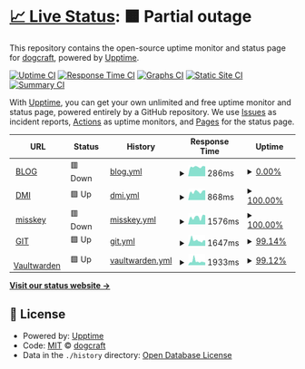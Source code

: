 # [📈 Live Status](https://status.dogcraft.top): <!--live status--> **🟧 Partial outage**

This repository contains the open-source uptime monitor and status page for [dogcraft](https://www.neko.red/about/), powered by [Upptime](https://github.com/upptime/upptime).

[![Uptime CI](https://github.com/ybw2016v/status/workflows/Uptime%20CI/badge.svg)](https://github.com/ybw2016v/status/actions?query=workflow%3A%22Uptime+CI%22)
[![Response Time CI](https://github.com/ybw2016v/status/workflows/Response%20Time%20CI/badge.svg)](https://github.com/ybw2016v/status/actions?query=workflow%3A%22Response+Time+CI%22)
[![Graphs CI](https://github.com/ybw2016v/status/workflows/Graphs%20CI/badge.svg)](https://github.com/ybw2016v/status/actions?query=workflow%3A%22Graphs+CI%22)
[![Static Site CI](https://github.com/ybw2016v/status/workflows/Static%20Site%20CI/badge.svg)](https://github.com/ybw2016v/status/actions?query=workflow%3A%22Static+Site+CI%22)
[![Summary CI](https://github.com/ybw2016v/status/workflows/Summary%20CI/badge.svg)](https://github.com/ybw2016v/status/actions?query=workflow%3A%22Summary+CI%22)

With [Upptime](https://upptime.js.org), you can get your own unlimited and free uptime monitor and status page, powered entirely by a GitHub repository. We use [Issues](https://github.com/ybw2016v/status/issues) as incident reports, [Actions](https://github.com/ybw2016v/status/actions) as uptime monitors, and [Pages](https://status.dogcraft.top) for the status page.

<!--start: status pages-->
<!-- This summary is generated by Upptime (https://github.com/upptime/upptime) -->
<!-- Do not edit this manually, your changes will be overwritten -->
<!-- prettier-ignore -->
| URL | Status | History | Response Time | Uptime |
| --- | ------ | ------- | ------------- | ------ |
| <img alt="" src="https://icons.duckduckgo.com/ip3/art.dogcraft.top.ico" height="13"> [BLOG](https://art.dogcraft.top) | 🟥 Down | [blog.yml](https://github.com/ybw2016v/status/commits/HEAD/history/blog.yml) | <details><summary><img alt="Response time graph" src="./graphs/blog/response-time-week.png" height="20"> 286ms</summary><br><a href="https://status.dogcraft.top/history/blog"><img alt="Response time 1253" src="https://img.shields.io/endpoint?url=https%3A%2F%2Fraw.githubusercontent.com%2Fybw2016v%2Fstatus%2FHEAD%2Fapi%2Fblog%2Fresponse-time.json"></a><br><a href="https://status.dogcraft.top/history/blog"><img alt="24-hour response time 296" src="https://img.shields.io/endpoint?url=https%3A%2F%2Fraw.githubusercontent.com%2Fybw2016v%2Fstatus%2FHEAD%2Fapi%2Fblog%2Fresponse-time-day.json"></a><br><a href="https://status.dogcraft.top/history/blog"><img alt="7-day response time 286" src="https://img.shields.io/endpoint?url=https%3A%2F%2Fraw.githubusercontent.com%2Fybw2016v%2Fstatus%2FHEAD%2Fapi%2Fblog%2Fresponse-time-week.json"></a><br><a href="https://status.dogcraft.top/history/blog"><img alt="30-day response time 320" src="https://img.shields.io/endpoint?url=https%3A%2F%2Fraw.githubusercontent.com%2Fybw2016v%2Fstatus%2FHEAD%2Fapi%2Fblog%2Fresponse-time-month.json"></a><br><a href="https://status.dogcraft.top/history/blog"><img alt="1-year response time 1253" src="https://img.shields.io/endpoint?url=https%3A%2F%2Fraw.githubusercontent.com%2Fybw2016v%2Fstatus%2FHEAD%2Fapi%2Fblog%2Fresponse-time-year.json"></a></details> | <details><summary><a href="https://status.dogcraft.top/history/blog">0.00%</a></summary><a href="https://status.dogcraft.top/history/blog"><img alt="All-time uptime 62.19%" src="https://img.shields.io/endpoint?url=https%3A%2F%2Fraw.githubusercontent.com%2Fybw2016v%2Fstatus%2FHEAD%2Fapi%2Fblog%2Fuptime.json"></a><br><a href="https://status.dogcraft.top/history/blog"><img alt="24-hour uptime 0.00%" src="https://img.shields.io/endpoint?url=https%3A%2F%2Fraw.githubusercontent.com%2Fybw2016v%2Fstatus%2FHEAD%2Fapi%2Fblog%2Fuptime-day.json"></a><br><a href="https://status.dogcraft.top/history/blog"><img alt="7-day uptime 0.00%" src="https://img.shields.io/endpoint?url=https%3A%2F%2Fraw.githubusercontent.com%2Fybw2016v%2Fstatus%2FHEAD%2Fapi%2Fblog%2Fuptime-week.json"></a><br><a href="https://status.dogcraft.top/history/blog"><img alt="30-day uptime 0.00%" src="https://img.shields.io/endpoint?url=https%3A%2F%2Fraw.githubusercontent.com%2Fybw2016v%2Fstatus%2FHEAD%2Fapi%2Fblog%2Fuptime-month.json"></a><br><a href="https://status.dogcraft.top/history/blog"><img alt="1-year uptime 62.19%" src="https://img.shields.io/endpoint?url=https%3A%2F%2Fraw.githubusercontent.com%2Fybw2016v%2Fstatus%2FHEAD%2Fapi%2Fblog%2Fuptime-year.json"></a></details>
| <img alt="" src="https://icons.duckduckgo.com/ip3/m.dogcraft.top.ico" height="13"> [DMI](https://m.dogcraft.top) | 🟩 Up | [dmi.yml](https://github.com/ybw2016v/status/commits/HEAD/history/dmi.yml) | <details><summary><img alt="Response time graph" src="./graphs/dmi/response-time-week.png" height="20"> 868ms</summary><br><a href="https://status.dogcraft.top/history/dmi"><img alt="Response time 1161" src="https://img.shields.io/endpoint?url=https%3A%2F%2Fraw.githubusercontent.com%2Fybw2016v%2Fstatus%2FHEAD%2Fapi%2Fdmi%2Fresponse-time.json"></a><br><a href="https://status.dogcraft.top/history/dmi"><img alt="24-hour response time 1004" src="https://img.shields.io/endpoint?url=https%3A%2F%2Fraw.githubusercontent.com%2Fybw2016v%2Fstatus%2FHEAD%2Fapi%2Fdmi%2Fresponse-time-day.json"></a><br><a href="https://status.dogcraft.top/history/dmi"><img alt="7-day response time 868" src="https://img.shields.io/endpoint?url=https%3A%2F%2Fraw.githubusercontent.com%2Fybw2016v%2Fstatus%2FHEAD%2Fapi%2Fdmi%2Fresponse-time-week.json"></a><br><a href="https://status.dogcraft.top/history/dmi"><img alt="30-day response time 880" src="https://img.shields.io/endpoint?url=https%3A%2F%2Fraw.githubusercontent.com%2Fybw2016v%2Fstatus%2FHEAD%2Fapi%2Fdmi%2Fresponse-time-month.json"></a><br><a href="https://status.dogcraft.top/history/dmi"><img alt="1-year response time 1161" src="https://img.shields.io/endpoint?url=https%3A%2F%2Fraw.githubusercontent.com%2Fybw2016v%2Fstatus%2FHEAD%2Fapi%2Fdmi%2Fresponse-time-year.json"></a></details> | <details><summary><a href="https://status.dogcraft.top/history/dmi">100.00%</a></summary><a href="https://status.dogcraft.top/history/dmi"><img alt="All-time uptime 98.86%" src="https://img.shields.io/endpoint?url=https%3A%2F%2Fraw.githubusercontent.com%2Fybw2016v%2Fstatus%2FHEAD%2Fapi%2Fdmi%2Fuptime.json"></a><br><a href="https://status.dogcraft.top/history/dmi"><img alt="24-hour uptime 100.00%" src="https://img.shields.io/endpoint?url=https%3A%2F%2Fraw.githubusercontent.com%2Fybw2016v%2Fstatus%2FHEAD%2Fapi%2Fdmi%2Fuptime-day.json"></a><br><a href="https://status.dogcraft.top/history/dmi"><img alt="7-day uptime 100.00%" src="https://img.shields.io/endpoint?url=https%3A%2F%2Fraw.githubusercontent.com%2Fybw2016v%2Fstatus%2FHEAD%2Fapi%2Fdmi%2Fuptime-week.json"></a><br><a href="https://status.dogcraft.top/history/dmi"><img alt="30-day uptime 100.00%" src="https://img.shields.io/endpoint?url=https%3A%2F%2Fraw.githubusercontent.com%2Fybw2016v%2Fstatus%2FHEAD%2Fapi%2Fdmi%2Fuptime-month.json"></a><br><a href="https://status.dogcraft.top/history/dmi"><img alt="1-year uptime 98.86%" src="https://img.shields.io/endpoint?url=https%3A%2F%2Fraw.githubusercontent.com%2Fybw2016v%2Fstatus%2FHEAD%2Fapi%2Fdmi%2Fuptime-year.json"></a></details>
| <img alt="" src="https://icons.duckduckgo.com/ip3/m.dogcraft.cn.ico" height="13"> [misskey](https://m.dogcraft.cn) | 🟥 Down | [misskey.yml](https://github.com/ybw2016v/status/commits/HEAD/history/misskey.yml) | <details><summary><img alt="Response time graph" src="./graphs/misskey/response-time-week.png" height="20"> 1576ms</summary><br><a href="https://status.dogcraft.top/history/misskey"><img alt="Response time 1755" src="https://img.shields.io/endpoint?url=https%3A%2F%2Fraw.githubusercontent.com%2Fybw2016v%2Fstatus%2FHEAD%2Fapi%2Fmisskey%2Fresponse-time.json"></a><br><a href="https://status.dogcraft.top/history/misskey"><img alt="24-hour response time 1984" src="https://img.shields.io/endpoint?url=https%3A%2F%2Fraw.githubusercontent.com%2Fybw2016v%2Fstatus%2FHEAD%2Fapi%2Fmisskey%2Fresponse-time-day.json"></a><br><a href="https://status.dogcraft.top/history/misskey"><img alt="7-day response time 1576" src="https://img.shields.io/endpoint?url=https%3A%2F%2Fraw.githubusercontent.com%2Fybw2016v%2Fstatus%2FHEAD%2Fapi%2Fmisskey%2Fresponse-time-week.json"></a><br><a href="https://status.dogcraft.top/history/misskey"><img alt="30-day response time 1495" src="https://img.shields.io/endpoint?url=https%3A%2F%2Fraw.githubusercontent.com%2Fybw2016v%2Fstatus%2FHEAD%2Fapi%2Fmisskey%2Fresponse-time-month.json"></a><br><a href="https://status.dogcraft.top/history/misskey"><img alt="1-year response time 1755" src="https://img.shields.io/endpoint?url=https%3A%2F%2Fraw.githubusercontent.com%2Fybw2016v%2Fstatus%2FHEAD%2Fapi%2Fmisskey%2Fresponse-time-year.json"></a></details> | <details><summary><a href="https://status.dogcraft.top/history/misskey">100.00%</a></summary><a href="https://status.dogcraft.top/history/misskey"><img alt="All-time uptime 99.24%" src="https://img.shields.io/endpoint?url=https%3A%2F%2Fraw.githubusercontent.com%2Fybw2016v%2Fstatus%2FHEAD%2Fapi%2Fmisskey%2Fuptime.json"></a><br><a href="https://status.dogcraft.top/history/misskey"><img alt="24-hour uptime 99.98%" src="https://img.shields.io/endpoint?url=https%3A%2F%2Fraw.githubusercontent.com%2Fybw2016v%2Fstatus%2FHEAD%2Fapi%2Fmisskey%2Fuptime-day.json"></a><br><a href="https://status.dogcraft.top/history/misskey"><img alt="7-day uptime 100.00%" src="https://img.shields.io/endpoint?url=https%3A%2F%2Fraw.githubusercontent.com%2Fybw2016v%2Fstatus%2FHEAD%2Fapi%2Fmisskey%2Fuptime-week.json"></a><br><a href="https://status.dogcraft.top/history/misskey"><img alt="30-day uptime 100.00%" src="https://img.shields.io/endpoint?url=https%3A%2F%2Fraw.githubusercontent.com%2Fybw2016v%2Fstatus%2FHEAD%2Fapi%2Fmisskey%2Fuptime-month.json"></a><br><a href="https://status.dogcraft.top/history/misskey"><img alt="1-year uptime 99.24%" src="https://img.shields.io/endpoint?url=https%3A%2F%2Fraw.githubusercontent.com%2Fybw2016v%2Fstatus%2FHEAD%2Fapi%2Fmisskey%2Fuptime-year.json"></a></details>
| <img alt="" src="https://icons.duckduckgo.com/ip3/git.neko.red.ico" height="13"> [GIT](https://git.neko.red) | 🟩 Up | [git.yml](https://github.com/ybw2016v/status/commits/HEAD/history/git.yml) | <details><summary><img alt="Response time graph" src="./graphs/git/response-time-week.png" height="20"> 1647ms</summary><br><a href="https://status.dogcraft.top/history/git"><img alt="Response time 1569" src="https://img.shields.io/endpoint?url=https%3A%2F%2Fraw.githubusercontent.com%2Fybw2016v%2Fstatus%2FHEAD%2Fapi%2Fgit%2Fresponse-time.json"></a><br><a href="https://status.dogcraft.top/history/git"><img alt="24-hour response time 1639" src="https://img.shields.io/endpoint?url=https%3A%2F%2Fraw.githubusercontent.com%2Fybw2016v%2Fstatus%2FHEAD%2Fapi%2Fgit%2Fresponse-time-day.json"></a><br><a href="https://status.dogcraft.top/history/git"><img alt="7-day response time 1647" src="https://img.shields.io/endpoint?url=https%3A%2F%2Fraw.githubusercontent.com%2Fybw2016v%2Fstatus%2FHEAD%2Fapi%2Fgit%2Fresponse-time-week.json"></a><br><a href="https://status.dogcraft.top/history/git"><img alt="30-day response time 1527" src="https://img.shields.io/endpoint?url=https%3A%2F%2Fraw.githubusercontent.com%2Fybw2016v%2Fstatus%2FHEAD%2Fapi%2Fgit%2Fresponse-time-month.json"></a><br><a href="https://status.dogcraft.top/history/git"><img alt="1-year response time 1569" src="https://img.shields.io/endpoint?url=https%3A%2F%2Fraw.githubusercontent.com%2Fybw2016v%2Fstatus%2FHEAD%2Fapi%2Fgit%2Fresponse-time-year.json"></a></details> | <details><summary><a href="https://status.dogcraft.top/history/git">99.14%</a></summary><a href="https://status.dogcraft.top/history/git"><img alt="All-time uptime 98.74%" src="https://img.shields.io/endpoint?url=https%3A%2F%2Fraw.githubusercontent.com%2Fybw2016v%2Fstatus%2FHEAD%2Fapi%2Fgit%2Fuptime.json"></a><br><a href="https://status.dogcraft.top/history/git"><img alt="24-hour uptime 100.00%" src="https://img.shields.io/endpoint?url=https%3A%2F%2Fraw.githubusercontent.com%2Fybw2016v%2Fstatus%2FHEAD%2Fapi%2Fgit%2Fuptime-day.json"></a><br><a href="https://status.dogcraft.top/history/git"><img alt="7-day uptime 99.14%" src="https://img.shields.io/endpoint?url=https%3A%2F%2Fraw.githubusercontent.com%2Fybw2016v%2Fstatus%2FHEAD%2Fapi%2Fgit%2Fuptime-week.json"></a><br><a href="https://status.dogcraft.top/history/git"><img alt="30-day uptime 99.80%" src="https://img.shields.io/endpoint?url=https%3A%2F%2Fraw.githubusercontent.com%2Fybw2016v%2Fstatus%2FHEAD%2Fapi%2Fgit%2Fuptime-month.json"></a><br><a href="https://status.dogcraft.top/history/git"><img alt="1-year uptime 98.74%" src="https://img.shields.io/endpoint?url=https%3A%2F%2Fraw.githubusercontent.com%2Fybw2016v%2Fstatus%2FHEAD%2Fapi%2Fgit%2Fuptime-year.json"></a></details>
| <img alt="" src="https://icons.duckduckgo.com/ip3/e.neko.red.ico" height="13"> [Vaultwarden](https://e.neko.red) | 🟩 Up | [vaultwarden.yml](https://github.com/ybw2016v/status/commits/HEAD/history/vaultwarden.yml) | <details><summary><img alt="Response time graph" src="./graphs/vaultwarden/response-time-week.png" height="20"> 1933ms</summary><br><a href="https://status.dogcraft.top/history/vaultwarden"><img alt="Response time 1573" src="https://img.shields.io/endpoint?url=https%3A%2F%2Fraw.githubusercontent.com%2Fybw2016v%2Fstatus%2FHEAD%2Fapi%2Fvaultwarden%2Fresponse-time.json"></a><br><a href="https://status.dogcraft.top/history/vaultwarden"><img alt="24-hour response time 1316" src="https://img.shields.io/endpoint?url=https%3A%2F%2Fraw.githubusercontent.com%2Fybw2016v%2Fstatus%2FHEAD%2Fapi%2Fvaultwarden%2Fresponse-time-day.json"></a><br><a href="https://status.dogcraft.top/history/vaultwarden"><img alt="7-day response time 1933" src="https://img.shields.io/endpoint?url=https%3A%2F%2Fraw.githubusercontent.com%2Fybw2016v%2Fstatus%2FHEAD%2Fapi%2Fvaultwarden%2Fresponse-time-week.json"></a><br><a href="https://status.dogcraft.top/history/vaultwarden"><img alt="30-day response time 1515" src="https://img.shields.io/endpoint?url=https%3A%2F%2Fraw.githubusercontent.com%2Fybw2016v%2Fstatus%2FHEAD%2Fapi%2Fvaultwarden%2Fresponse-time-month.json"></a><br><a href="https://status.dogcraft.top/history/vaultwarden"><img alt="1-year response time 1573" src="https://img.shields.io/endpoint?url=https%3A%2F%2Fraw.githubusercontent.com%2Fybw2016v%2Fstatus%2FHEAD%2Fapi%2Fvaultwarden%2Fresponse-time-year.json"></a></details> | <details><summary><a href="https://status.dogcraft.top/history/vaultwarden">99.12%</a></summary><a href="https://status.dogcraft.top/history/vaultwarden"><img alt="All-time uptime 98.77%" src="https://img.shields.io/endpoint?url=https%3A%2F%2Fraw.githubusercontent.com%2Fybw2016v%2Fstatus%2FHEAD%2Fapi%2Fvaultwarden%2Fuptime.json"></a><br><a href="https://status.dogcraft.top/history/vaultwarden"><img alt="24-hour uptime 100.00%" src="https://img.shields.io/endpoint?url=https%3A%2F%2Fraw.githubusercontent.com%2Fybw2016v%2Fstatus%2FHEAD%2Fapi%2Fvaultwarden%2Fuptime-day.json"></a><br><a href="https://status.dogcraft.top/history/vaultwarden"><img alt="7-day uptime 99.12%" src="https://img.shields.io/endpoint?url=https%3A%2F%2Fraw.githubusercontent.com%2Fybw2016v%2Fstatus%2FHEAD%2Fapi%2Fvaultwarden%2Fuptime-week.json"></a><br><a href="https://status.dogcraft.top/history/vaultwarden"><img alt="30-day uptime 99.80%" src="https://img.shields.io/endpoint?url=https%3A%2F%2Fraw.githubusercontent.com%2Fybw2016v%2Fstatus%2FHEAD%2Fapi%2Fvaultwarden%2Fuptime-month.json"></a><br><a href="https://status.dogcraft.top/history/vaultwarden"><img alt="1-year uptime 98.77%" src="https://img.shields.io/endpoint?url=https%3A%2F%2Fraw.githubusercontent.com%2Fybw2016v%2Fstatus%2FHEAD%2Fapi%2Fvaultwarden%2Fuptime-year.json"></a></details>

<!--end: status pages-->

[**Visit our status website →**](https://status.dogcraft.top)

## 📄 License

- Powered by: [Upptime](https://github.com/upptime/upptime)
- Code: [MIT](./LICENSE) © [dogcraft](https://www.neko.red/about/)
- Data in the `./history` directory: [Open Database License](https://opendatacommons.org/licenses/odbl/1-0/)
